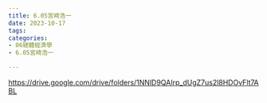 ```yaml
---
title: 6.05宮崎浩一
date: 2023-10-17
tags: 
categories:
- 06總體經濟學
- 6.05宮崎浩一

---
```

https://drive.google.com/drive/folders/1NNlD9QAIrp_dUgZ7us2l8HDOvFlt7ABL
